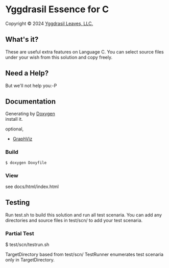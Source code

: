 ﻿# Yggdrasil Essence for C

Copyright © 2024 [Yggdrasil Leaves, LLC.](https://yggdrasil-leaves.com)

## What's it?

These are useful extra features on Language C.
You can select source files under your wish from this solution and copy freely.

## Need a Help?

But we'll not help you:-P

## Documentation

Generating by [Doxygen](https://www.doxygen.nl/)  
install it.

optional,
- [GraphViz](https://graphviz.org/)

### Build

```
$ doxygen Doxyfile
```

### View

see docs/html/index.html  


## Testing

Run test.sh to build this solution and run all test scenaria.
You can add any directories and source files in test/scn/ to add your test scenaria.

### Partial Test

$ test/scn/testrun.sh <TargetDirectory>

TargetDirectory based from test/scn/
TestRunner enumerates test scenaria only in TargetDirectory.
